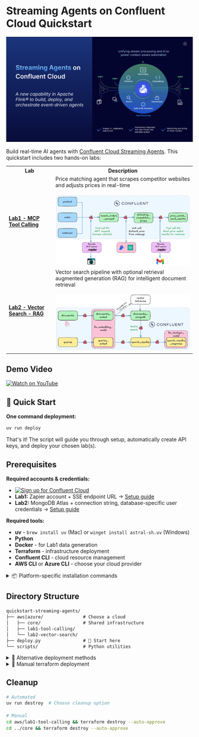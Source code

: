 # Streaming Agents on Confluent Cloud Quickstart

![Streaming Agents Intro Slide](./assets/streaming-agents-intro-slide.png)

Build real-time AI agents with [Confluent Cloud Streaming Agents](https://docs.confluent.io/cloud/current/ai/streaming-agents/overview.html). This quickstart includes two hands-on labs:

<table>
<tr>
<th width="25%">Lab</th>
<th width="75%">Description</th>
</tr>
<tr>
<td><a href="./LAB1-Walkthrough.md"><strong>Lab1 - MCP Tool Calling</strong></a></td>
<td>Price matching agent that scrapes competitor websites and adjusts prices in real-time<br><br><img src="./assets/lab1/lab1-architecture.png" alt="Lab1 Architecture"></td>
</tr>
<tr>
<td><a href="./LAB2-Walkthrough.md"><strong>Lab2 - Vector Search - RAG</strong></a></td>
<td>Vector search pipeline with optional retrieval augmented generation (RAG) for intelligent document retrieval<br><br><img src="./assets/lab2/mongodb/00_lab2_architecture.png" alt="Lab2 Architecture"></td>
</tr>
</table>

## Demo Video

[![Watch on YouTube](https://img.youtube.com/vi/F4bUUsVDBVE/hqdefault.jpg)](https://www.youtube.com/watch?v=F4bUUsVDBVE "Watch on YouTube")

## 🚀 Quick Start

**One command deployment:**

```bash
uv run deploy
```

That's it! The script will guide you through setup, automatically create API keys, and deploy your chosen lab(s).

## Prerequisites

**Required accounts & credentials:**

- [![Sign up for Confluent Cloud](https://img.shields.io/badge/Sign%20up%20for%20Confluent%20Cloud-007BFF?style=for-the-badge&logo=apachekafka&logoColor=white)](https://confluent.cloud/signup)
- **Lab1:** Zapier account + SSE endpoint URL → [Setup guide](./LAB1-Walkthrough.md#zapier-mcp-server-setup)
- **Lab2:** MongoDB Atlas + connection string, database-specific user credentials → [Setup guide](./LAB2-Walkthrough.md#mongodb-atlas-setup)

**Required tools:**

- **uv** - `brew install uv` (Mac) or `winget install astral-sh.uv` (Windows)
- **Python**
- **Docker** - for Lab1 data generation
- **Terraform** - infrastructure deployment
- **Confluent CLI** - cloud resource management
- **AWS CLI** or **Azure CLI** - choose your cloud provider

<details>
<summary>📦 Platform-specific installation commands</summary>

**Mac:**
```bash
brew install uv git && brew tap hashicorp/tap && brew install hashicorp/tap/terraform && brew install --cask confluent-cli docker-desktop  && brew install awscli  # or azure-cli
```

**Windows:**
```powershell
winget install astral-sh.uv Git.Git Docker.DockerDesktop Hashicorp.Terraform ConfluentInc.Confluent-CLI Amazon.AWSCLI  # or Microsoft.AzureCLI
```

**Linux:**
```bash
curl -LsSf https://astral.sh/uv/install.sh | sh
# Install other tools via your package manager
```

</details>


## Directory Structure

```
quickstart-streaming-agents/
├── aws|azure/               # Choose a cloud
│   ├── core/                # Shared infrastructure
│   ├── lab1-tool-calling/  
│   └── lab2-vector-search/ 
├── deploy.py                # 🚀 Start here
└── scripts/                 # Python utilities
```

<details>
<summary>🔄 Alternative deployment methods</summary>

**Traditional Python:**
```bash
pip install -e . && python deploy.py
```

</details>

<details>
<summary>🔧 Manual terraform deployment</summary>

### Prerequisites
- All tools installed and authenticated
- Confluent Cloud account with API keys

### Deploy
```bash
cd aws/  # or azure/
cd core/
terraform init && terraform apply --auto-approve
cd ../lab1-tool-calling/  # or lab2-vector-search
terraform init && terraform apply --auto-approve
```

### Required terraform.tfvars
```hcl
prefix = "streaming-agents"
cloud_provider = "aws"  # or "azure"
cloud_region = "your-region"  # must be a region supported by MongoDB free tier, otherwise Lab2 deployment will not succeed
confluent_cloud_api_key = "your-key"
confluent_cloud_api_secret = "your-secret"
ZAPIER_SSE_ENDPOINT = "https://mcp.zapier.com/api/mcp/s/your-key/sse"  # Lab1
MONGODB_CONNECTION_STRING = "mongodb+srv://cluster0.abc.mongodb.net"  # Lab2
mongodb_username = "your-db-user"  # Lab2
mongodb_password = "your-db-pass"  # Lab2  # pragma: allowlist secret
```

</details>

## Cleanup

```bash
# Automated
uv run destroy  # Choose cleanup option

# Manual
cd aws/lab1-tool-calling && terraform destroy --auto-approve
cd ../core && terraform destroy --auto-approve
```